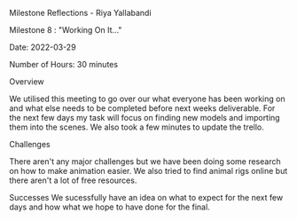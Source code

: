 Milestone Reflections - Riya Yallabandi

Milestone 8 : "Working On It..."

Date: 2022-03-29

Number of Hours: 30 minutes

Overview

We utilised this meeting to go over our what everyone has been working on and what else needs to be completed before next weeks 
deliverable. For the next few days my task will focus on finding new models and importing them into the scenes. We also took
a few minutes to update the trello.

Challenges

There aren't any major challenges but we have been doing some research on how to make animation easier. We also tried to find 
animal rigs online but there aren't a lot of free resources.

Successes 
We sucessfully have an idea on what to expect for the next few days and how what we hope to have done for the final. 
